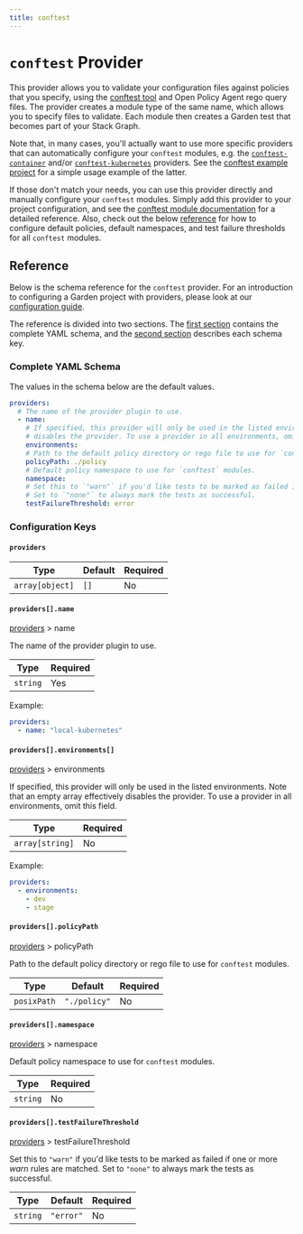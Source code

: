 ```yaml
---
title: conftest
---
```


# `conftest` Provider

This provider allows you to validate your configuration files against policies that you specify, using the
[conftest tool](https://github.com/instrumenta/conftest) and Open Policy Agent rego query files.
The provider creates a module type of the same name, which allows you to specify files to validate.
Each module then creates a Garden test that becomes part of your Stack Graph.

Note that, in many cases, you'll actually want to use more specific providers that can automatically configure your
`conftest` modules, e.g. the [`conftest-container`](./conftest-container.md) and/or
[`conftest-kubernetes`](./conftest-kubernetes.md) providers. See the
[conftest example project](https://github.com/garden-io/garden/tree/master/examples/conftest) for a simple usage
example of the latter.

If those don't match your needs, you can use this provider directly and manually configure your `conftest`
modules. Simply add this provider to your project configuration, and see the
[conftest module documentation](../module-types/conftest.md) for a detailed reference. Also, check out the below
[reference](#reference) for how to configure default policies, default namespaces, and test failure thresholds for
all `conftest` modules.

## Reference

Below is the schema reference for the `conftest` provider. For an introduction to configuring a Garden project with providers, please look at our [configuration guide](../guides/configuration-files.md).

The reference is divided into two sections. The [first section](#complete-yaml-schema) contains the complete YAML schema, and the [second section](#configuration-keys) describes each schema key.

### Complete YAML Schema

The values in the schema below are the default values.

```yaml
providers:
  # The name of the provider plugin to use.
  - name:
    # If specified, this provider will only be used in the listed environments. Note that an empty array effectively
    # disables the provider. To use a provider in all environments, omit this field.
    environments:
    # Path to the default policy directory or rego file to use for `conftest` modules.
    policyPath: ./policy
    # Default policy namespace to use for `conftest` modules.
    namespace:
    # Set this to `"warn"` if you'd like tests to be marked as failed if one or more _warn_ rules are matched.
    # Set to `"none"` to always mark the tests as successful.
    testFailureThreshold: error
```
### Configuration Keys

#### `providers`

| Type            | Default | Required |
| --------------- | ------- | -------- |
| `array[object]` | `[]`    | No       |

#### `providers[].name`

[providers](#providers) > name

The name of the provider plugin to use.

| Type     | Required |
| -------- | -------- |
| `string` | Yes      |

Example:

```yaml
providers:
  - name: "local-kubernetes"
```

#### `providers[].environments[]`

[providers](#providers) > environments

If specified, this provider will only be used in the listed environments. Note that an empty array effectively disables the provider. To use a provider in all environments, omit this field.

| Type            | Required |
| --------------- | -------- |
| `array[string]` | No       |

Example:

```yaml
providers:
  - environments:
    - dev
    - stage
```

#### `providers[].policyPath`

[providers](#providers) > policyPath

Path to the default policy directory or rego file to use for `conftest` modules.

| Type        | Default      | Required |
| ----------- | ------------ | -------- |
| `posixPath` | `"./policy"` | No       |

#### `providers[].namespace`

[providers](#providers) > namespace

Default policy namespace to use for `conftest` modules.

| Type     | Required |
| -------- | -------- |
| `string` | No       |

#### `providers[].testFailureThreshold`

[providers](#providers) > testFailureThreshold

Set this to `"warn"` if you'd like tests to be marked as failed if one or more _warn_ rules are matched.
Set to `"none"` to always mark the tests as successful.

| Type     | Default   | Required |
| -------- | --------- | -------- |
| `string` | `"error"` | No       |


